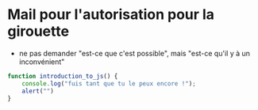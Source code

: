 # Mail pour l'autorisation pour la girouette
 - ne pas demander "est-ce que c'est possible", mais "est-ce qu'il y à un inconvénient"


```js
function introduction_to_js() {
    console.log("fuis tant que tu le peux encore !");
    alert("")
}
```


